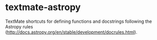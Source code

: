 # textmate-astropy
TextMate shortcuts for defining functions and docstrings following the Astropy rules (http://docs.astropy.org/en/stable/development/docrules.html).
